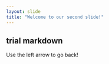 ```yaml
---
layout: slide
title: "Welcome to our second slide!"
---
```

## trial markdown
Use the left arrow to go back!
